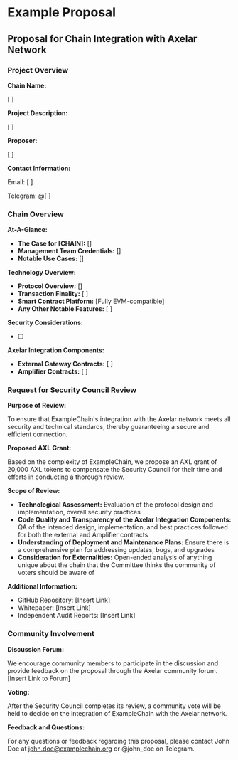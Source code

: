 # Example Proposal

## Proposal for Chain Integration with Axelar Network

### Project Overview

**Chain Name:** 

[ ]

**Project Description:**

[ ]

**Proposer:**

[ ]

**Contact Information:**

Email: [ ]

Telegram: @[ ]

### Chain Overview

**At-A-Glance:**

- **The Case for [CHAIN]:** []
- **Management Team Credentials:** []
- **Notable Use Cases:** []

**Technology Overview:**

- **Protocol Overview:** []
- **Transaction Finality:** [ ]
- **Smart Contract Platform:** [Fully EVM-compatible]
- **Any Other Notable Features:** [ ]

**Security Considerations:**

- [ ]

**Axelar Integration Components:**

- **External Gateway Contracts:** [ ]
- **Amplifier Contracts:** [ ]


### Request for Security Council Review

**Purpose of Review:**

To ensure that ExampleChain's integration with the Axelar network meets all security and technical standards, thereby guaranteeing a secure and efficient connection.

**Proposed AXL Grant:**

Based on the complexity of ExampleChain, we propose an AXL grant of 20,000 AXL tokens to compensate the Security Council for their time and efforts in conducting a thorough review.

**Scope of Review:**

- **Technological Assessment:** Evaluation of the protocol design and implementation, overall security practices
- **Code Quality and Transparency of the Axelar Integration Components:** QA of the intended design, implementation, and best practices followed for both the external and Amplifier contracts
- **Understanding of Deployment and Maintenance Plans:** Ensure there is a comprehensive plan for addressing updates, bugs, and upgrades
- **Consideration for Externalities:** Open-ended analysis of anything unique about the chain that the Committee thinks the community of voters should be aware of

**Additional Information:**

- GitHub Repository: [Insert Link]
- Whitepaper: [Insert Link]
- Independent Audit Reports: [Insert Link]

### Community Involvement

**Discussion Forum:**

We encourage community members to participate in the discussion and provide feedback on the proposal through the Axelar community forum. [Insert Link to Forum]

**Voting:**

After the Security Council completes its review, a community vote will be held to decide on the integration of ExampleChain with the Axelar network.

**Feedback and Questions:**

For any questions or feedback regarding this proposal, please contact John Doe at john.doe@examplechain.org or @john_doe on Telegram.